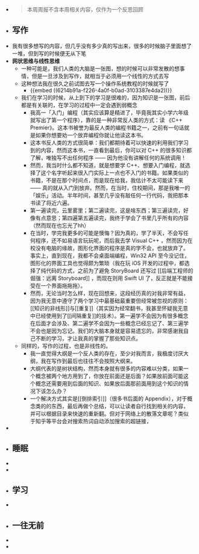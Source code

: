 - > 本周周报不含本周相关内容，仅作为一个反思回顾
- ## 写作
- 我有很多想写的内容，但几乎没有多少真的写出来，很多的时候脑子里面想了一堆，但到写的时候便无从下笔
- **网状思维与线性思维**
	- 一种可能是，我们人类的大脑是一张图，想的时候可以非常发散的想事情，但是一旦涉及到写作，就相当于必须用一个线性的方式去写
	- 这种想法我在很久之前试图去写一个操作系统教程的时候就写了
		- {{embed ((6214b91a-f226-4a0f-b0ad-3103387e4da2))}}
	- 我们在学习的时候，从上到下的学习是很难的，因为知识是一张图，前后都是有关联的，在学习的过程中一定会遇到弱概念
		- 我高一「入门」编程（其实应该算是精进了，毕竟我其实小学六年级就写出了第一个程序），靠的是一种非常反人类的方式：读 《C++ Premier》。这本书被誉为最反人类的编程书籍之一，之前有一句话就是如果你想要劝一个放弃编程你就让他读这本书。
		- 这本书反人类的方式很简单：我们都期待着可以快速的利用我们学习到的内容，然而这本书，一直看到最后，你可以对 C++ 的很多知识都了解，唯独写不出任何程序 —— 因为他没有讲解任何的系统调用！
		- 然而，我当时什么都不知道，就是想要学 C++、想要入门编程，就选择了这个名字听起来很入门实际上一点也不入门的书籍。如果类似的书籍，不是在那个时间点，而是现在给我，我估计不太可能读下来 —— 真的就从入门到放弃。然而，在当时，住校期间，那是我唯一的「娱乐」活动。半年时间，甚至几乎没有敲任何一行代码，我把那本书读了将近六遍。
		- 第一遍读完，云里雾里；第二遍读完，这是啥东西；第三遍读完，好像有点意思；第四遍第五遍读完，我终于学会了书里几乎所有的内容（然而现在也忘光了hh）
		- 在当时，学完我更多的可能是懊悔？因为真的，学了半天，不会写任何程序，还不如易语言玩玩呢，而后我去学 Visual C++ ，然而因为在校没有电脑的缘故，图形化界面的程序是真的学不会，也就放弃了。事实上，直到现在，我都不会桌面端编程，Win32 API 至今没记住，图形化的界面工具也觉得颇为繁琐（我在玩 iOS 开发的过程中，都选择了纯代码的方式，之前为了避免 StoryBoard 还写过 [[后端工程师的倔强：远离 Storyboard]] ，而现在则用 Swift UI 了，反正就是不能接受在一个界面拖拖拖）。
		- 然而，无论当时怎么样，现在回想来，这段经历真的对我非常有益，因为我无意中遵守了两个学习中最基础最重要但经常被忽视的原则：[[知识的非线形]]与[[重复]]（其实因为经常翻书，我甚至怀疑我无意中已经使用到了[[间隔重复]]的技术）。第一遍学不会因为有很多概念在后面才会涉及、第二遍学不会因为一些概念已经忘记了、第三遍学不会也是因为忘记。我们的大脑本身就是容易遗忘的，非常感谢我自己不断的学习，才让我真的掌握了那些知识点。
	- 同样的，写作的过程，也是非线性的。
		- 我一直觉得大纲是一个反人类的存在，至少对我而言，我极度讨厌大纲，我在写作到最后也往往不会按照大纲来。
		- 大纲代表的是树状结构，然而本身就有很多的内容难以分类，如果一个概念被两个地方用到了，你放在前面还是后面？如果放前面可能这个概念还需要用到后面的知识、如果放后面那前面用到这个知识的情况下该怎么办？
		- 一个解决方式其实是[[倒排索引]]（很多书后面的 Appendix），对于概念类的的东西，最后再做个总结，可以让读者自行找到相关的内容，并可以根据目录来快速的重新翻。但对于网络上的散落文章呢？类似于知乎等平台会对搜索热词自动添加搜索的超链接，
-
- ## 睡眠
-
-
- ## 学习
-
- ## 一往无前
-
-
